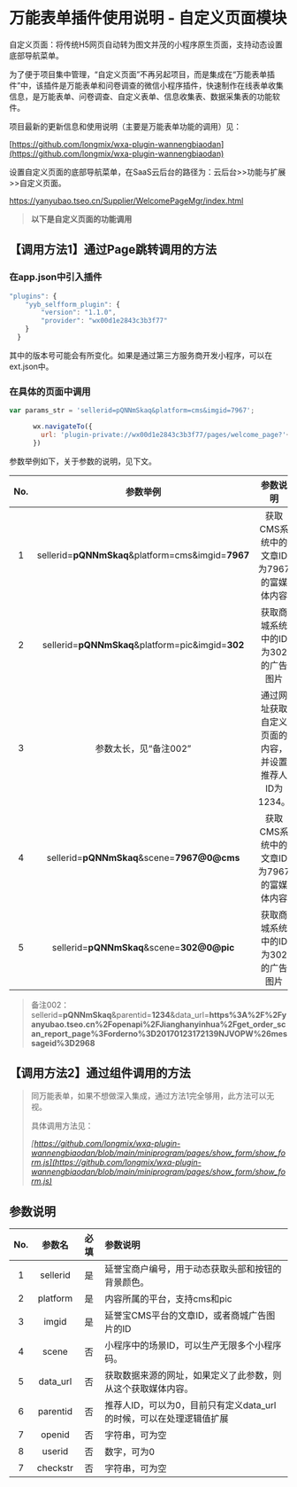 # 万能表单插件使用说明 - 自定义页面模块

自定义页面：将传统H5网页自动转为图文并茂的小程序原生页面</u>，支持动态设置底部导航菜单。

为了便于项目集中管理，“自定义页面”不再另起项目，而是集成在“万能表单插件”中，该插件是万能表单和问卷调查的微信小程序插件，快速制作在线表单收集信息，是万能表单、问卷调查、自定义表单、信息收集表、数据采集表的功能软件。

项目最新的更新信息和使用说明（主要是万能表单功能的调用）见：

[https://github.com/longmix/wxa-plugin-wannengbiaodan](https://github.com/longmix/wxa-plugin-wannengbiaodan)

设置自定义页面的底部导航菜单，在SaaS云后台的路径为：云后台>>功能与扩展>>自定义页面。

https://yanyubao.tseo.cn/Supplier/WelcomePageMgr/index.html

> **以下是自定义页面的功能调用**

## 【调用方法1】通过Page跳转调用的方法

### 在app.json中引入插件

```javascript
"plugins": {
    "yyb_selfform_plugin": {
        "version": "1.1.0",
        "provider": "wx00d1e2843c3b3f77" 
    }
  }
```

其中的版本号可能会有所变化。如果是通过第三方服务商开发小程序，可以在ext.json中。

### 在具体的页面中调用

```javascript
var params_str = 'sellerid=pQNNmSkaq&platform=cms&imgid=7967';

      wx.navigateTo({
        url: 'plugin-private://wx00d1e2843c3b3f77/pages/welcome_page?'+ params_str  
      })
```

参数举例如下，关于参数的说明，见下文。

| No. | 参数举例 | 参数说明 |
| :-: | :-: | :-: |
| 1 | sellerid=**pQNNmSkaq**&platform=cms&imgid=**7967** | 获取CMS系统中的文章ID为7967的富媒体内容 |
| 2 | sellerid=**pQNNmSkaq**&platform=pic&imgid=**302** | 获取商城系统中的ID为302的广告图片 |
| 3 | 参数太长，见“备注002” | 通过网址获取自定义页面的内容，并设置推荐人ID为1234。 |
| 4 | sellerid=**pQNNmSkaq**&scene=**7967@0@cms** | 获取CMS系统中的文章ID为7967的富媒体内容 |
| 5 | sellerid=**pQNNmSkaq**&scene=**302@0@pic** | 获取商城系统中的ID为302的广告图片 |

> 备注002： sellerid=**pQNNmSkaq**&parentid=**1234**&data_url=**https%3A%2F%2Fyanyubao.tseo.cn%2Fopenapi%2FJianghanyinhua%2Fget_order_scan_report_page%3Forderno%3D20170123172139NJVOPW%26messageid%3D2968**

## 【调用方法2】通过组件调用的方法

> 同万能表单，如果不想做深入集成，通过方法1完全够用，此方法可以无视。
> 
> 具体调用方法见：
> 
> *[https://github.com/longmix/wxa-plugin-wannengbiaodan/blob/main/miniprogram/pages/show_form/show_form.js](https://github.com/longmix/wxa-plugin-wannengbiaodan/blob/main/miniprogram/pages/show_form/show_form.js)*

## 参数说明

| No. | 参数名 | 必填 | 参数说明 |
| :-: | :-: | :-: | :- |
| 1 | sellerid | 是 | 延誉宝商户编号，用于动态获取头部和按钮的背景颜色。 |
| 2 | platform | 是 | 内容所属的平台，支持cms和pic |
| 3 | imgid | 是 | 延誉宝CMS平台的文章ID，或者商城广告图片的ID |
| 4 | scene | 否 | 小程序中的场景ID，可以生产无限多个小程序码。 |
| 5 | data_url | 否 | 获取数据来源的网址，如果定义了此参数，则从这个获取媒体内容。 |
| 6 | parentid | 否 | 推荐人ID，可以为0，目前只有定义data_url的时候，可以在处理逻辑值扩展 |
| 7 | openid | 否 | 字符串，可为空 |
| 8 | userid | 否 | 数字，可为0 |
| 7 | checkstr | 否 | 字符串，可为空 |


